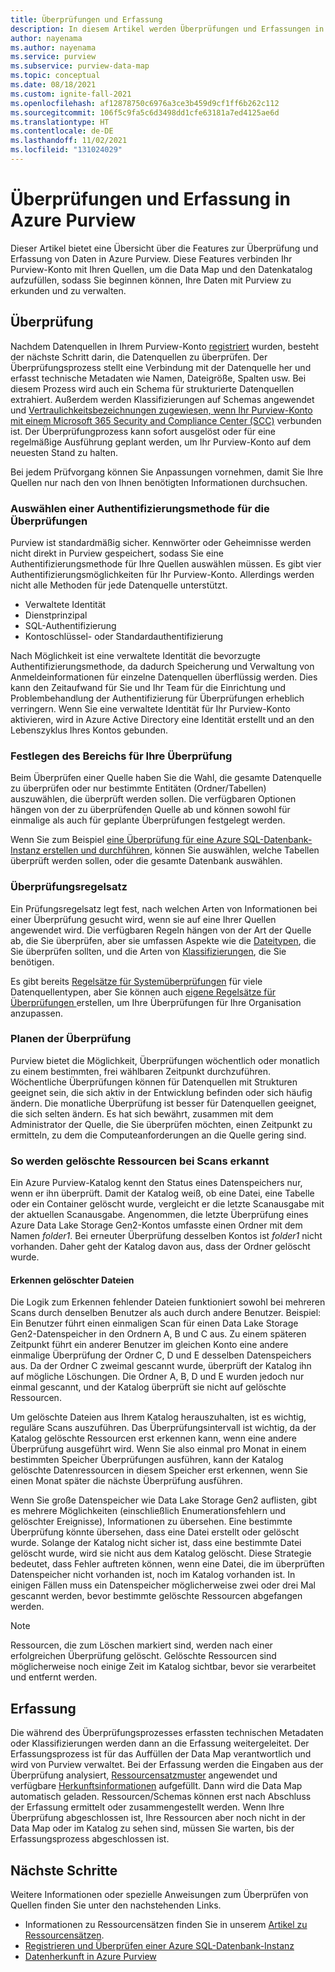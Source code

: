 ```yaml
---
title: Überprüfungen und Erfassung
description: In diesem Artikel werden Überprüfungen und Erfassungen in Azure Purview erläutert.
author: nayenama
ms.author: nayenama
ms.service: purview
ms.subservice: purview-data-map
ms.topic: conceptual
ms.date: 08/18/2021
ms.custom: ignite-fall-2021
ms.openlocfilehash: af12878750c6976a3ce3b459d9cf1ff6b262c112
ms.sourcegitcommit: 106f5c9fa5c6d3498dd1cfe63181a7ed4125ae6d
ms.translationtype: HT
ms.contentlocale: de-DE
ms.lasthandoff: 11/02/2021
ms.locfileid: "131024029"
---
```

# <a name="scans-and-ingestion-in-azure-purview"></a>Überprüfungen und Erfassung in Azure Purview

Dieser Artikel bietet eine Übersicht über die Features zur Überprüfung und Erfassung von Daten in Azure Purview. Diese Features verbinden Ihr Purview-Konto mit Ihren Quellen, um die Data Map und den Datenkatalog aufzufüllen, sodass Sie beginnen können, Ihre Daten mit Purview zu erkunden und zu verwalten.

## <a name="scanning"></a>Überprüfung

Nachdem Datenquellen in Ihrem Purview-Konto [registriert](manage-data-sources.md) wurden, besteht der nächste Schritt darin, die Datenquellen zu überprüfen. Der Überprüfungsprozess stellt eine Verbindung mit der Datenquelle her und erfasst technische Metadaten wie Namen, Dateigröße, Spalten usw. Bei diesem Prozess wird auch ein Schema für strukturierte Datenquellen extrahiert. Außerdem werden Klassifizierungen auf Schemas angewendet und [Vertraulichkeitsbezeichnungen zugewiesen, wenn Ihr Purview-Konto mit einem Microsoft 365 Security and Compliance Center (SCC)](create-sensitivity-label.md) verbunden ist. Der Überprüfungprozess kann sofort ausgelöst oder für eine regelmäßige Ausführung geplant werden, um Ihr Purview-Konto auf dem neuesten Stand zu halten.

Bei jedem Prüfvorgang können Sie Anpassungen vornehmen, damit Sie Ihre Quellen nur nach den von Ihnen benötigten Informationen durchsuchen.

### <a name="choose-an-authentication-method-for-your-scans"></a>Auswählen einer Authentifizierungsmethode für die Überprüfungen

Purview ist standardmäßig sicher. Kennwörter oder Geheimnisse werden nicht direkt in Purview gespeichert, sodass Sie eine Authentifizierungsmethode für Ihre Quellen auswählen müssen. Es gibt vier Authentifizierungsmöglichkeiten für Ihr Purview-Konto. Allerdings werden nicht alle Methoden für jede Datenquelle unterstützt.
 - Verwaltete Identität
 - Dienstprinzipal
 - SQL-Authentifizierung
 - Kontoschlüssel- oder Standardauthentifizierung

Nach Möglichkeit ist eine verwaltete Identität die bevorzugte Authentifizierungsmethode, da dadurch Speicherung und Verwaltung von Anmeldeinformationen für einzelne Datenquellen überflüssig werden. Dies kann den Zeitaufwand für Sie und Ihr Team für die Einrichtung und Problembehandlung der Authentifizierung für Überprüfungen erheblich verringern. Wenn Sie eine verwaltete Identität für Ihr Purview-Konto aktivieren, wird in Azure Active Directory eine Identität erstellt und an den Lebenszyklus Ihres Kontos gebunden. 

### <a name="scope-your-scan"></a>Festlegen des Bereichs für Ihre Überprüfung

Beim Überprüfen einer Quelle haben Sie die Wahl, die gesamte Datenquelle zu überprüfen oder nur bestimmte Entitäten (Ordner/Tabellen) auszuwählen, die überprüft werden sollen. Die verfügbaren Optionen hängen von der zu überprüfenden Quelle ab und können sowohl für einmalige als auch für geplante Überprüfungen festgelegt werden.

Wenn Sie zum Beispiel [eine Überprüfung für eine Azure SQL-Datenbank-Instanz erstellen und durchführen](register-scan-azure-sql-database.md#creating-the-scan), können Sie auswählen, welche Tabellen überprüft werden sollen, oder die gesamte Datenbank auswählen.

### <a name="scan-rule-set"></a>Überprüfungsregelsatz

Ein Prüfungsregelsatz legt fest, nach welchen Arten von Informationen bei einer Überprüfung gesucht wird, wenn sie auf eine Ihrer Quellen angewendet wird. Die verfügbaren Regeln hängen von der Art der Quelle ab, die Sie überprüfen, aber sie umfassen Aspekte wie die [Dateitypen](sources-and-scans.md#file-types-supported-for-scanning), die Sie überprüfen sollten, und die Arten von [Klassifizierungen](supported-classifications.md), die Sie benötigen.

Es gibt bereits [Regelsätze für Systemüberprüfungen](create-a-scan-rule-set.md#system-scan-rule-sets) für viele Datenquellentypen, aber Sie können auch [eigene Regelsätze für Überprüfungen ](create-a-scan-rule-set.md) erstellen, um Ihre Überprüfungen für Ihre Organisation anzupassen.

### <a name="schedule-your-scan"></a>Planen der Überprüfung

Purview bietet die Möglichkeit, Überprüfungen wöchentlich oder monatlich zu einem bestimmten, frei wählbaren Zeitpunkt durchzuführen. Wöchentliche Überprüfungen können für Datenquellen mit Strukturen geeignet sein, die sich aktiv in der Entwicklung befinden oder sich häufig ändern. Die monatliche Überprüfung ist besser für Datenquellen geeignet, die sich selten ändern. Es hat sich bewährt, zusammen mit dem Administrator der Quelle, die Sie überprüfen möchten, einen Zeitpunkt zu ermitteln, zu dem die Computeanforderungen an die Quelle gering sind.

### <a name="how-scans-detect-deleted-assets"></a>So werden gelöschte Ressourcen bei Scans erkannt

Ein Azure Purview-Katalog kennt den Status eines Datenspeichers nur, wenn er ihn überprüft. Damit der Katalog weiß, ob eine Datei, eine Tabelle oder ein Container gelöscht wurde, vergleicht er die letzte Scanausgabe mit der aktuellen Scanausgabe. Angenommen, die letzte Überprüfung eines Azure Data Lake Storage Gen2-Kontos umfasste einen Ordner mit dem Namen *folder1*. Bei erneuter Überprüfung desselben Kontos ist *folder1* nicht vorhanden. Daher geht der Katalog davon aus, dass der Ordner gelöscht wurde.

#### <a name="detecting-deleted-files"></a>Erkennen gelöschter Dateien

Die Logik zum Erkennen fehlender Dateien funktioniert sowohl bei mehreren Scans durch denselben Benutzer als auch durch andere Benutzer. Beispiel: Ein Benutzer führt einen einmaligen Scan für einen Data Lake Storage Gen2-Datenspeicher in den Ordnern A, B und C aus. Zu einem späteren Zeitpunkt führt ein anderer Benutzer im gleichen Konto eine andere einmalige Überprüfung der Ordner C, D und E desselben Datenspeichers aus. Da der Ordner C zweimal gescannt wurde, überprüft der Katalog ihn auf mögliche Löschungen. Die Ordner A, B, D und E wurden jedoch nur einmal gescannt, und der Katalog überprüft sie nicht auf gelöschte Ressourcen.

Um gelöschte Dateien aus Ihrem Katalog herauszuhalten, ist es wichtig, reguläre Scans auszuführen. Das Überprüfungsintervall ist wichtig, da der Katalog gelöschte Ressourcen erst erkennen kann, wenn eine andere Überprüfung ausgeführt wird. Wenn Sie also einmal pro Monat in einem bestimmten Speicher Überprüfungen ausführen, kann der Katalog gelöschte Datenressourcen in diesem Speicher erst erkennen, wenn Sie einen Monat später die nächste Überprüfung ausführen.

Wenn Sie große Datenspeicher wie Data Lake Storage Gen2 auflisten, gibt es mehrere Möglichkeiten (einschließlich Enumerationsfehlern und gelöschter Ereignisse), Informationen zu übersehen. Eine bestimmte Überprüfung könnte übersehen, dass eine Datei erstellt oder gelöscht wurde. Solange der Katalog nicht sicher ist, dass eine bestimmte Datei gelöscht wurde, wird sie nicht aus dem Katalog gelöscht. Diese Strategie bedeutet, dass Fehler auftreten können, wenn eine Datei, die im überprüften Datenspeicher nicht vorhanden ist, noch im Katalog vorhanden ist. In einigen Fällen muss ein Datenspeicher möglicherweise zwei oder drei Mal gescannt werden, bevor bestimmte gelöschte Ressourcen abgefangen werden.

> [!NOTE]
> Ressourcen, die zum Löschen markiert sind, werden nach einer erfolgreichen Überprüfung gelöscht. Gelöschte Ressourcen sind möglicherweise noch einige Zeit im Katalog sichtbar, bevor sie verarbeitet und entfernt werden.

## <a name="ingestion"></a>Erfassung

Die während des Überprüfungsprozesses erfassten technischen Metadaten oder Klassifizierungen werden dann an die Erfassung weitergeleitet. Der Erfassungsprozess ist für das Auffüllen der Data Map verantwortlich und wird von Purview verwaltet.  Bei der Erfassung werden die Eingaben aus der Überprüfung analysiert, [Ressourcensatzmuster](concept-resource-sets.md#how-azure-purview-detects-resource-sets) angewendet und verfügbare [Herkunftsinformationen](concept-data-lineage.md) aufgefüllt. Dann wird die Data Map automatisch geladen. Ressourcen/Schemas können erst nach Abschluss der Erfassung ermittelt oder zusammengestellt werden. Wenn Ihre Überprüfung abgeschlossen ist, Ihre Ressourcen aber noch nicht in der Data Map oder im Katalog zu sehen sind, müssen Sie warten, bis der Erfassungsprozess abgeschlossen ist.

## <a name="next-steps"></a>Nächste Schritte

Weitere Informationen oder spezielle Anweisungen zum Überprüfen von Quellen finden Sie unter den nachstehenden Links.

* Informationen zu Ressourcensätzen finden Sie in unserem [Artikel zu Ressourcensätzen](concept-resource-sets.md).
* [Registrieren und Überprüfen einer Azure SQL-Datenbank-Instanz](register-scan-azure-sql-database.md#creating-the-scan)
* [Datenherkunft in Azure Purview](catalog-lineage-user-guide.md)
